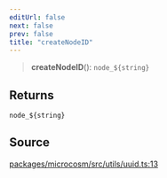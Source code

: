 ```yaml
---
editUrl: false
next: false
prev: false
title: "createNodeID"
---
```


> **createNodeID**(): ```node_${string}```

## Returns

```node_${string}```

## Source

[packages/microcosm/src/utils/uuid.ts:13](https://github.com/nodenogg-in/alpha-p2p/blob/eef58d6a6d6a6f76abda4ba5686a340e45c0c40b/packages/microcosm/src/utils/uuid.ts#L13)
